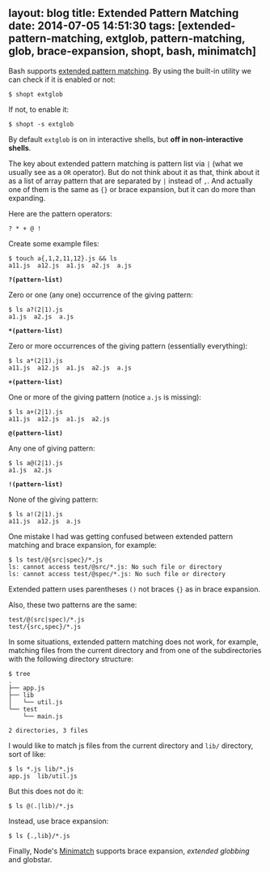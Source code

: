 layout: blog
title: Extended Pattern Matching
date: 2014-07-05 14:51:30
tags: [extended-pattern-matching, extglob, pattern-matching, glob, brace-expansion, shopt, bash, minimatch]
---

Bash supports [extended pattern matching]. By using the built-in utility we can check if it is enabled or not:

    $ shopt extglob

If not, to enable it:

    $ shopt -s extglob

By default `extglob` is on in interactive shells, but **off in non-interactive shells**.

The key about extended pattern matching is pattern list via `|` (what we usually see as a `OR` operator). But do not think about it as that, think about it as a list of array pattern that are separated by `|` instead of `,`. And actually one of them is the same as `{}` or brace expansion, but it can do more than expanding.

Here are the pattern operators:

    ? * + @ !

Create some example files:

    $ touch a{,1,2,11,12}.js && ls
    a11.js  a12.js  a1.js  a2.js  a.js

**`?(pattern-list)`**

Zero or one (any one) occurrence of the giving pattern:

    $ ls a?(2|1).js
    a1.js  a2.js  a.js

**`*(pattern-list)`**

Zero or more occurrences of the giving pattern (essentially everything):

    $ ls a*(2|1).js
    a11.js  a12.js  a1.js  a2.js  a.js

**`+(pattern-list)`**

One or more of the giving pattern (notice `a.js` is missing):

    $ ls a+(2|1).js
    a11.js  a12.js  a1.js  a2.js

**`@(pattern-list)`**

Any one of giving pattern:

    $ ls a@(2|1).js
    a1.js  a2.js

**`!(pattern-list)`**

None of the giving pattern:

    $ ls a!(2|1).js
    a11.js  a12.js  a.js

One mistake I had was getting confused between extended pattern matching and brace expansion, for example:

    $ ls test/@{src|spec}/*.js
    ls: cannot access test/@src/*.js: No such file or directory
    ls: cannot access test/@spec/*.js: No such file or directory

Extended pattern uses parentheses `()` not braces `{}` as in brace expansion.

Also, these two patterns are the same:

    test/@(src|spec)/*.js
    test/{src,spec}/*.js

In some situations, extended pattern matching does not work, for example, matching files from the current directory and from one of the subdirectories with the following directory structure:

```
$ tree
.
├── app.js
├── lib
│   └── util.js
└── test
    └── main.js

2 directories, 3 files
```

I would like to match js files from the current directory and `lib/` directory, sort of like:

    $ ls *.js lib/*.js
    app.js  lib/util.js

But this does not do it:

    $ ls @(.|lib)/*.js
    
Instead, use brace expansion:

    $ ls {.,lib}/*.js

Finally, Node's [Minimatch] supports brace expansion, _extended globbing_ and globstar.

[extended pattern matching]: https://www.gnu.org/software/bash/manual/html_node/Pattern-Matching.html
[Minimatch]: https://github.com/isaacs/minimatch
